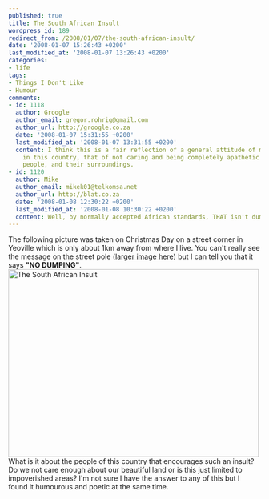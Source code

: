 ```yaml
---
published: true
title: The South African Insult
wordpress_id: 189
redirect_from: /2008/01/07/the-south-african-insult/
date: '2008-01-07 15:26:43 +0200'
last_modified_at: '2008-01-07 13:26:43 +0200'
categories:
- life
tags:
- Things I Don't Like
- Humour
comments:
- id: 1118
  author: Groogle
  author_email: gregor.rohrig@gmail.com
  author_url: http://groogle.co.za
  date: '2008-01-07 15:31:55 +0200'
  last_modified_at: '2008-01-07 13:31:55 +0200'
  content: I think this is a fair reflection of a general attitude of many people
    in this country, that of not caring and being completely apathetic about the law,
    people, and their surroundings.
- id: 1120
  author: Mike
  author_email: mikek01@telkomsa.net
  author_url: http://blat.co.za
  date: '2008-01-08 12:30:22 +0200'
  last_modified_at: '2008-01-08 10:30:22 +0200'
  content: Well, by normally accepted African standards, THAT isn't dumping!
---
```

The following picture was taken on Christmas Day on a street corner in Yeoville which is only about 1km away from where I live. You can't really see the message on the street pole (<a href="http://www.flickr.com/photo_zoom.gne?id=2174531245&size=l">larger image here</a>) but I can tell you that it says <strong>"NO DUMPING"</strong>.
<a href="http://www.flickr.com/photo_zoom.gne?id=2174531245&size=l" title="The South African Insult by Justin Hartman, on Flickr"><img src="http://farm3.static.flickr.com/2349/2174531245_2bf8d96a43.jpg" width="500" height="375" alt="The South African Insult" /></a>
What is it about the people of this country that encourages such an insult? Do we not care enough about our beautiful land or is this just limited to impoverished areas? I'm not sure I have the answer to any of this but I found it humourous and poetic at the same time.
